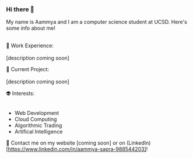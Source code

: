 ### Hi there 👋

My name is Aammya and I am a computer science student at UCSD. Here's some info about me! <br/><br/>

🐳 Work Experience: <br/><br/>
[description coming soon]

🐥 Current Project: <br/><br/>
[description coming soon]

👽 Interests: <br/><br/>
- Web Development
- Cloud Computing
- Algorithmic Trading
- Artifical Intelligence

💬 Contact me on my website [coming soon] or on (LinkedIn)[https://www.linkedin.com/in/aammya-sapra-988544203]!




<!--
**doraemon127/doraemon127** is a ✨ _special_ ✨ repository because its `README.md` (this file) appears on your GitHub profile.

Here are some ideas to get you started:

- 🔭 I’m currently working on ...
- 🌱 I’m currently learning ...
- 👯 I’m looking to collaborate on ...
- 🤔 I’m looking for help with ...
- 💬 Ask me about ...
- 📫 How to reach me: ...
- 😄 Pronouns: ...
- ⚡ Fun fact: ...
-->

